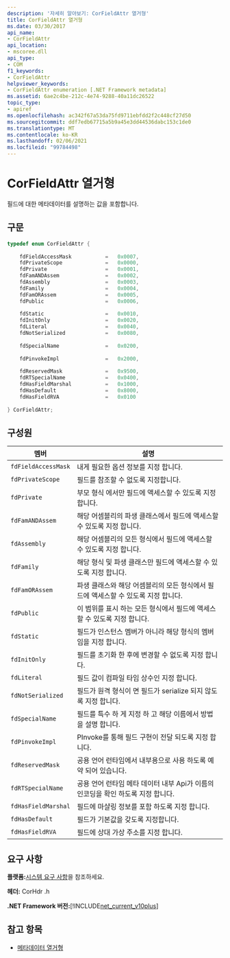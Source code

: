 ```yaml
---
description: '자세히 알아보기: CorFieldAttr 열거형'
title: CorFieldAttr 열거형
ms.date: 03/30/2017
api_name:
- CorFieldAttr
api_location:
- mscoree.dll
api_type:
- COM
f1_keywords:
- CorFieldAttr
helpviewer_keywords:
- CorFieldAttr enumeration [.NET Framework metadata]
ms.assetid: 6ae2c4be-212c-4e74-9288-40a11dc26522
topic_type:
- apiref
ms.openlocfilehash: ac342f67a53da75fd9711ebfdd2f2c448cf27d50
ms.sourcegitcommit: ddf7edb67715a5b9a45e3dd44536dabc153c1de0
ms.translationtype: MT
ms.contentlocale: ko-KR
ms.lasthandoff: 02/06/2021
ms.locfileid: "99784498"
---
```

# <a name="corfieldattr-enumeration"></a>CorFieldAttr 열거형

필드에 대한 메타데이터를 설명하는 값을 포함합니다.  
  
## <a name="syntax"></a>구문  
  
```cpp  
typedef enum CorFieldAttr {  
  
    fdFieldAccessMask           =   0x0007,  
    fdPrivateScope              =   0x0000,  
    fdPrivate                   =   0x0001,  
    fdFamANDAssem               =   0x0002,  
    fdAssembly                  =   0x0003,  
    fdFamily                    =   0x0004,  
    fdFamORAssem                =   0x0005,  
    fdPublic                    =   0x0006,  
  
    fdStatic                    =   0x0010,  
    fdInitOnly                  =   0x0020,  
    fdLiteral                   =   0x0040,  
    fdNotSerialized             =   0x0080,  
  
    fdSpecialName               =   0x0200,  
  
    fdPinvokeImpl               =   0x2000,  
  
    fdReservedMask              =   0x9500,  
    fdRTSpecialName             =   0x0400,  
    fdHasFieldMarshal           =   0x1000,  
    fdHasDefault                =   0x8000,  
    fdHasFieldRVA               =   0x0100  
  
} CorFieldAttr;  
```  
  
## <a name="members"></a>구성원  
  
|멤버|설명|  
|------------|-----------------|  
|`fdFieldAccessMask`|내게 필요한 옵션 정보를 지정 합니다.|  
|`fdPrivateScope`|필드를 참조할 수 없도록 지정합니다.|  
|`fdPrivate`|부모 형식 에서만 필드에 액세스할 수 있도록 지정 합니다.|  
|`fdFamANDAssem`|해당 어셈블리의 파생 클래스에서 필드에 액세스할 수 있도록 지정 합니다.|  
|`fdAssembly`|해당 어셈블리의 모든 형식에서 필드에 액세스할 수 있도록 지정 합니다.|  
|`fdFamily`|해당 형식 및 파생 클래스만 필드에 액세스할 수 있도록 지정 합니다.|  
|`fdFamORAssem`|파생 클래스와 해당 어셈블리의 모든 형식에서 필드에 액세스할 수 있도록 지정 합니다.|  
|`fdPublic`|이 범위를 표시 하는 모든 형식에서 필드에 액세스할 수 있도록 지정 합니다.|  
|`fdStatic`|필드가 인스턴스 멤버가 아니라 해당 형식의 멤버 임을 지정 합니다.|  
|`fdInitOnly`|필드를 초기화 한 후에 변경할 수 없도록 지정 합니다.|  
|`fdLiteral`|필드 값이 컴파일 타임 상수인 지정 합니다.|  
|`fdNotSerialized`|필드가 원격 형식이 면 필드가 serialize 되지 않도록 지정 합니다.|  
|`fdSpecialName`|필드를 특수 하 게 지정 하 고 해당 이름에서 방법을 설명 합니다.|  
|`fdPinvokeImpl`|PInvoke를 통해 필드 구현이 전달 되도록 지정 합니다.|  
|`fdReservedMask`|공용 언어 런타임에서 내부용으로 사용 하도록 예약 되어 있습니다.|  
|`fdRTSpecialName`|공용 언어 런타임 메타 데이터 내부 Api가 이름의 인코딩을 확인 하도록 지정 합니다.|  
|`fdHasFieldMarshal`|필드에 마샬링 정보를 포함 하도록 지정 합니다.|  
|`fdHasDefault`|필드가 기본값을 갖도록 지정합니다.|  
|`fdHasFieldRVA`|필드에 상대 가상 주소를 지정 합니다.|  
  
## <a name="requirements"></a>요구 사항  

 **플랫폼:**[시스템 요구 사항](../../get-started/system-requirements.md)을 참조하세요.  
  
 **헤더:** CorHdr .h  
  
 **.NET Framework 버전:**[!INCLUDE[net_current_v10plus](../../../../includes/net-current-v10plus-md.md)]  
  
## <a name="see-also"></a>참고 항목

- [메타데이터 열거형](metadata-enumerations.md)
